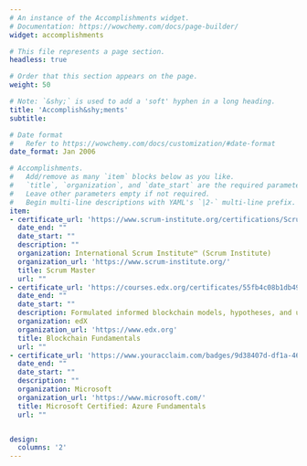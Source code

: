 ```yaml
---
# An instance of the Accomplishments widget.
# Documentation: https://wowchemy.com/docs/page-builder/
widget: accomplishments

# This file represents a page section.
headless: true

# Order that this section appears on the page.
weight: 50

# Note: `&shy;` is used to add a 'soft' hyphen in a long heading.
title: 'Accomplish&shy;ments'
subtitle:

# Date format
#   Refer to https://wowchemy.com/docs/customization/#date-format
date_format: Jan 2006

# Accomplishments.
#   Add/remove as many `item` blocks below as you like.
#   `title`, `organization`, and `date_start` are the required parameters.
#   Leave other parameters empty if not required.
#   Begin multi-line descriptions with YAML's `|2-` multi-line prefix.
item:
- certificate_url: 'https://www.scrum-institute.org/certifications/Scrum-Institute.Org-SMAC8725d05dbd-38647653935477.pdf'
  date_end: ""
  date_start: ""
  description: ""
  organization: International Scrum Institute™ (Scrum Institute)
  organization_url: 'https://www.scrum-institute.org/'
  title: Scrum Master
  url: ""
- certificate_url: 'https://courses.edx.org/certificates/55fb4c08b1db49f493cfe26daebdf056'
  date_end: ""
  date_start: ""
  description: Formulated informed blockchain models, hypotheses, and use cases.
  organization: edX
  organization_url: 'https://www.edx.org'
  title: Blockchain Fundamentals
  url: ""
- certificate_url: 'https://www.youracclaim.com/badges/9d38407d-df1a-4607-bde5-06a2f3eee7e0'
  date_end: ""
  date_start: ""
  description: ""
  organization: Microsoft
  organization_url: 'https://www.microsoft.com/'
  title: Microsoft Certified: Azure Fundamentals
  url: ""


design:
  columns: '2' 
---
```


